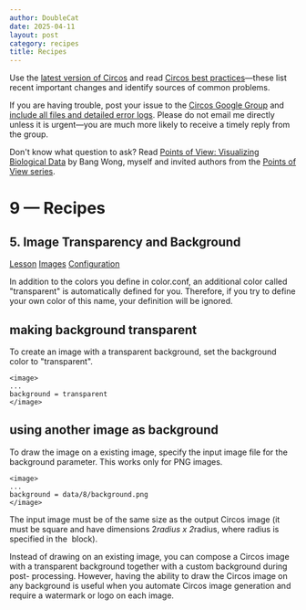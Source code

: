 ```yaml
---
author: DoubleCat
date: 2025-04-11
layout: post
category: recipes
title: Recipes
---
```


Use the [latest version of Circos](/software/download/circos/) and read
[Circos best
practices](/documentation/tutorials/reference/best_practices/)—these list
recent important changes and identify sources of common problems.

If you are having trouble, post your issue to the [Circos Google
Group](https://groups.google.com/group/circos-data-visualization) and [include
all files and detailed error logs](/support/support/). Please do not email me
directly unless it is urgent—you are much more likely to receive a timely
reply from the group.

Don't know what question to ask? Read [Points of View: Visualizing Biological
Data](https://www.nature.com/nmeth/journal/v9/n12/full/nmeth.2258.html) by
Bang Wong, myself and invited authors from the [Points of View
series](https://mk.bcgsc.ca/pointsofview).

# 9 — Recipes

## 5\. Image Transparency and Background

[Lesson](/documentation/tutorials/recipes/transparency_background/lesson)
[Images](/documentation/tutorials/recipes/transparency_background/images)
[Configuration](/documentation/tutorials/recipes/transparency_background/configuration)

In addition to the colors you define in color.conf, an additional color called
"transparent" is automatically defined for you. Therefore, if you try to
define your own color of this name, your definition will be ignored.

## making background transparent

To create an image with a transparent background, set the background color to
"transparent".

    
    
    <image>
    ...
    background = transparent
    </image>
    

## using another image as background

To draw the image on a existing image, specify the input image file for the
background parameter. This works only for PNG images.

    
    
    <image>
    ...
    background = data/8/background.png
    </image>
    

The input image must be of the same size as the output Circos image (it must
be square and have dimensions 2*radius x 2*radius, where radius is specified
in the <image> block).

Instead of drawing on an existing image, you can compose a Circos image with a
transparent background together with a custom background during post-
processing. However, having the ability to draw the Circos image on any
background is useful when you automate Circos image generation and require a
watermark or logo on each image.

